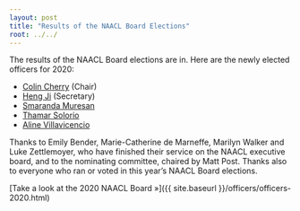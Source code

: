 ```yaml
---
layout: post
title: "Results of the NAACL Board Elections"
root: ../../
---
```

The results of the NAACL Board elections are in. Here are the newly elected officers for 2020:

- [Colin Cherry](https://sites.google.com/site/colinacherry/) (Chair)
- [Heng Ji](http://blender.cs.illinois.edu/hengji.html) (Secretary)
- [Smaranda Muresan](http://www.cs.columbia.edu/~smara/)
- [Thamar Solorio](http://solorio.uh.edu/)
- [Aline Villavicencio](https://sites.google.com/view/alinev)

Thanks to Emily Bender, Marie-Catherine de Marneffe, Marilyn Walker and Luke Zettlemoyer, who have finished their service on the NAACL executive board, and to the nominating committee, chaired by Matt Post. Thanks also to everyone who ran or voted in this year’s NAACL Board elections.

[Take a look at the 2020 NAACL Board »]({{ site.baseurl }}/officers/officers-2020.html)
